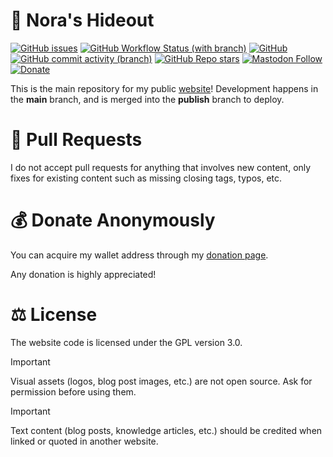 # :house_with_garden: Nora's Hideout
[![GitHub issues](https://img.shields.io/github/issues/analogfeelings/analogfeelings.github.io?style=flat-square&logo=github&label=Issues)](https://github.com/AnalogFeelings/analogfeelings.github.io/issues)
[![GitHub Workflow Status (with branch)](https://img.shields.io/github/actions/workflow/status/analogfeelings/analogfeelings.github.io/pages/pages-build-deployment?branch=main&label=Pages%20Build&style=flat-square&logo=githubactions&logoColor=white)](https://github.com/AnalogFeelings/analogfeelings.github.io/actions)
[![GitHub](https://img.shields.io/github/license/analogfeelings/analogfeelings.github.io?label=License&style=flat-square&logo=opensourceinitiative&logoColor=white)](https://github.com/AnalogFeelings/analogfeelings.github.io/blob/master/LICENSE)
[![GitHub commit activity (branch)](https://img.shields.io/github/commit-activity/m/analogfeelings/analogfeelings.github.io/main?label=Commit%20Activity&style=flat-square&logo=github)](https://github.com/AnalogFeelings/analogfeelings.github.io/graphs/commit-activity)
[![GitHub Repo stars](https://img.shields.io/github/stars/analogfeelings/analogfeelings.github.io?label=Stargazers&style=flat-square&logo=github)](https://github.com/AnalogFeelings/analogfeelings.github.io/stargazers)
[![Mastodon Follow](https://img.shields.io/mastodon/follow/109309123442839534?domain=https%3A%2F%2Ftech.lgbt%2F&style=flat-square&logo=mastodon&logoColor=white&label=Follow%20Me!&color=6364ff)](https://tech.lgbt/@analog_feelings)
[![Donate](https://img.shields.io/badge/Donate-Bitcoin-goldenrod?style=flat-square&logo=bitcoin&logoColor=white)](https://analogfeelings.xyz/donate.html)

This is the main repository for my public [website](https://analogfeelings.xyz/)! Development happens in the **main** branch, and is merged
into the **publish** branch to deploy.

# :incoming_envelope: Pull Requests
I do not accept pull requests for anything that involves new content, only fixes for existing content such as missing closing tags, typos, etc.

# :moneybag: Donate Anonymously
You can acquire my wallet address through my [donation page](https://analogfeelings.xyz/donate.html).

Any donation is highly appreciated!

# :balance_scale: License
The website code is licensed under the GPL version 3.0.

> [!IMPORTANT]  
> Visual assets (logos, blog post images, etc.) are not open source. Ask for permission before using them.

> [!IMPORTANT]
> Text content (blog posts, knowledge articles, etc.) should be credited when linked or quoted in another website.
